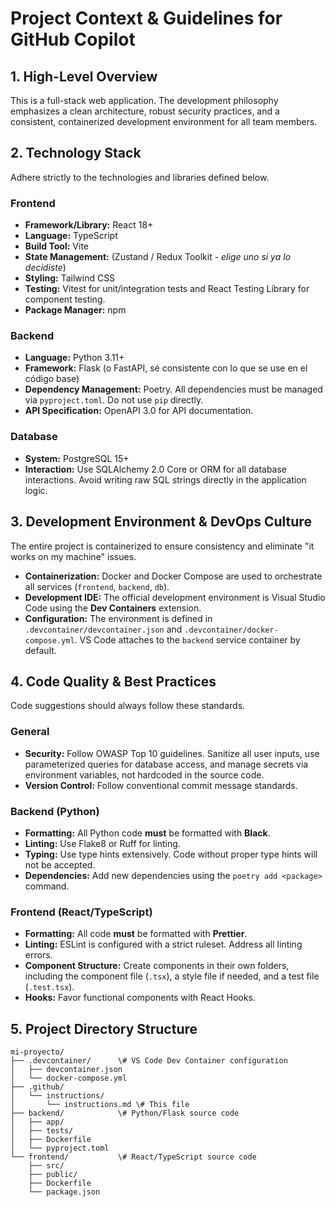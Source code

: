 # Project Context & Guidelines for GitHub Copilot

## 1. High-Level Overview

This is a full-stack web application. The development philosophy emphasizes a clean architecture, robust security practices, and a consistent, containerized development environment for all team members.

## 2. Technology Stack

Adhere strictly to the technologies and libraries defined below.

### Frontend
- **Framework/Library:** React 18+
- **Language:** TypeScript
- **Build Tool:** Vite
- **State Management:** (Zustand / Redux Toolkit - *elige uno si ya lo decidiste*)
- **Styling:** Tailwind CSS
- **Testing:** Vitest for unit/integration tests and React Testing Library for component testing.
- **Package Manager:** npm

### Backend
- **Language:** Python 3.11+
- **Framework:** Flask (o FastAPI, sé consistente con lo que se use en el código base)
- **Dependency Management:** Poetry. All dependencies must be managed via `pyproject.toml`. Do not use `pip` directly.
- **API Specification:** OpenAPI 3.0 for API documentation.

### Database
- **System:** PostgreSQL 15+
- **Interaction:** Use SQLAlchemy 2.0 Core or ORM for all database interactions. Avoid writing raw SQL strings directly in the application logic.

## 3. Development Environment & DevOps Culture

The entire project is containerized to ensure consistency and eliminate "it works on my machine" issues.

- **Containerization:** Docker and Docker Compose are used to orchestrate all services (`frontend`, `backend`, `db`).
- **Development IDE:** The official development environment is Visual Studio Code using the **Dev Containers** extension.
- **Configuration:** The environment is defined in `.devcontainer/devcontainer.json` and `.devcontainer/docker-compose.yml`. VS Code attaches to the `backend` service container by default.

## 4. Code Quality & Best Practices

Code suggestions should always follow these standards.

### General
- **Security:** Follow OWASP Top 10 guidelines. Sanitize all user inputs, use parameterized queries for database access, and manage secrets via environment variables, not hardcoded in the source code.
- **Version Control:** Follow conventional commit message standards.

### Backend (Python)
- **Formatting:** All Python code **must** be formatted with **Black**.
- **Linting:** Use Flake8 or Ruff for linting.
- **Typing:** Use type hints extensively. Code without proper type hints will not be accepted.
- **Dependencies:** Add new dependencies using the `poetry add <package>` command.

### Frontend (React/TypeScript)
- **Formatting:** All code **must** be formatted with **Prettier**.
- **Linting:** ESLint is configured with a strict ruleset. Address all linting errors.
- **Component Structure:** Create components in their own folders, including the component file (`.tsx`), a style file if needed, and a test file (`.test.tsx`).
- **Hooks:** Favor functional components with React Hooks.

## 5. Project Directory Structure

```text
mi-proyecto/
├── .devcontainer/      \# VS Code Dev Container configuration
│   ├── devcontainer.json
│   └── docker-compose.yml
├── .github/
│   └── instructions/
│       └── instructions.md \# This file
├── backend/            \# Python/Flask source code
│   ├── app/
│   ├── tests/
│   ├── Dockerfile
│   └── pyproject.toml
└── frontend/           \# React/TypeScript source code
	├── src/
	├── public/
	├── Dockerfile
	└── package.json
```